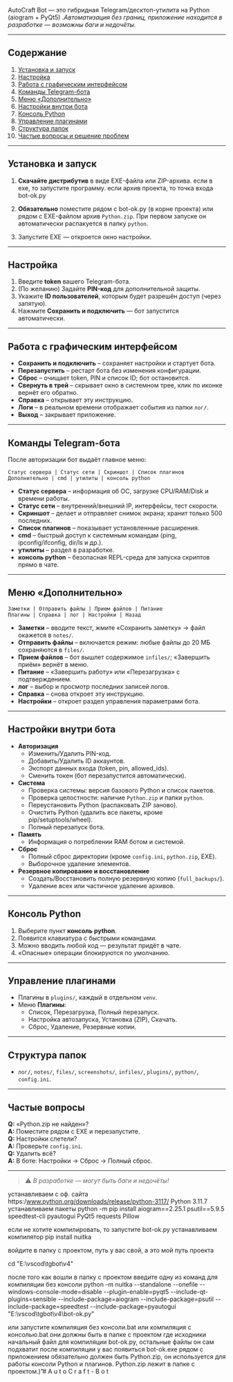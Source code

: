 AutoCraft Bot — это гибридная Telegram/десктоп-утилита на Python (aiogram + PyQt5)
._Автоматизация без границ, приложение находится в разработке — возможны баги и недочёты._

---
## Содержание
1. [Установка и запуск](#установка-и-запуск)
2. [Настройка](#настройка)
3. [Работа с графическим интерфейсом](#работа-с-графическим-интерфейсом)
4. [Команды Telegram-бота](#команды-telegram-бота)
5. [Меню «Дополнительно»](#меню-дополнительно)
6. [Настройки внутри бота](#настройки-внутри-бота)
7. [Консоль Python](#консоль-python)
8. [Управление плагинами](#управление-плагинами)
9. [Структура папок](#структура-папок)
10. [Частые вопросы и решение проблем](#частые-вопросы-и-решение-проблем)

---

## Установка и запуск
1. **Скачайте дистрибутив** в виде EXE-файла или ZIP-архива.
если в exe, то запустите программу.
если архив проекта, то точка входа bot-ok.py

2. **Обязательно** поместите рядом с bot-ok.py (в корне проекта) или рядом с  EXE-файлом архив `Python.zip`. При первом запуске он автоматически распакуется в папку `python`.
3. Запустите EXE — откроется окно настройки.

---

## Настройка
1. Введите **token** вашего Telegram-бота.
2. (По желанию) Задайте **PIN-код** для дополнительной защиты.
3. Укажите **ID пользователей**, которым будет разрешён доступ (через запятую).
4. Нажмите **Сохранить и подключить** — бот запустится автоматически.

---

## Работа с графическим интерфейсом
- **Сохранить и подключить** – сохраняет настройки и стартует бота.
- **Перезапустить** – рестарт бота без изменения конфигурации.
- **Сброс** – очищает token, PIN и список ID; бот остановится.
- **Свернуть в трей** – скрывает окно в системном трее, клик по иконке вернёт его обратно.
- **Справка** – открывает эту инструкцию.
- **Логи** – в реальном времени отображает события из папки `лог/`.
- **Выход** – закрывает приложение.

---

## Команды Telegram-бота
После авторизации бот выдаёт главное меню:
```
Статус сервера | Статус сети | Скриншот | Список плагинов  
Дополнительно | cmd | утилиты | консоль python
```
- **Статус сервера** – информация об ОС, загрузке CPU/RAM/Disk и времени работы.
- **Статус сети** – внутренний/внешний IP, интерфейсы, тест скорости.
- **Скриншот** – делает и отправляет снимок экрана; хранит только 500 последних.
- **Список плагинов** – показывает установленные расширения.
- **cmd** – быстрый доступ к системным командам (ping, ipconfig/ifconfig, dir/ls и др.).
- **утилиты** – раздел в разработке.
- **консоль python** – безопасная REPL-среда для запуска скриптов прямо в чате.

---

## Меню «Дополнительно»
```
Заметки | Отправить файлы | Прием файлов | Питание  
Плагины | Справка | лог | Настройки | Назад
```
- **Заметки** – вводите текст, жмите «Сохранить заметку» → файл окажется в `notes/`.
- **Отправить файлы** – включается режим: любые файлы до 20 МБ сохраняются в `files/`.
- **Прием файлов** – бот вышлет содержимое `infiles/`; «Завершить приём» вернёт в меню.
- **Питание** – «Завершить работу» или «Перезагрузка» с подтверждением.
- **лог** – выбор и просмотр последних записей логов.
- **Справка** – снова откроет эту инструкцию.
- **Настройки** – откроет раздел управления параметрами бота.

---

## Настройки внутри бота
- **Авторизация**
  - Изменить/Удалить PIN-код.
  - Добавить/Удалить ID аккаунтов.
  - Экспорт данных входа (token, pin, allowed_ids).
  - Сменить токен (бот перезапустится автоматически).
- **Система**
  - Проверка системы: версия базового Python и список пакетов.
  - Проверка целостности: наличие `Python.zip` и папки `python`.
  - Переустановить Python (распаковать ZIP заново).
  - Очистить Python (удалить все пакеты, кроме pip/setuptools/wheel).
  - Полный перезапуск бота.
- **Память**
  - Информация о потреблении RAM ботом и системой.
- **Сброс**
  - Полный сброс директории (кроме `config.ini`, `python.zip`, EXE).
  - Выборочное удаление элементов.
- **Резервное копирование и восстановление**
  - Создать/Восстановить полную резервную копию (`full_backups/`).
  - Удаление всех или частичное удаление архивов.

---

## Консоль Python
1. Выберите пункт **консоль python**.
2. Появится клавиатура с быстрыми командами.
3. Можно вводить любой код — результат придёт в чате.
4. «Опасные» операции блокируются по умолчанию.

---

## Управление плагинами
- Плагины в `plugins/`, каждый в отдельном `venv`.
- Меню **Плагины**:
  - Список, Перезагрузка, Полный перезапуск.
  - Настройка автозапуска, Установка (ZIP), Скачать.
  - Сброс, Удаление, Резервные копии.

---

## Структура папок
- `лог/`, `notes/`, `files/`, `screenshots/`, `infiles/`, `plugins/`, `python/`, `config.ini`.

---

## Частые вопросы
**Q:** «Python.zip не найден»?  
**A:** Поместите рядом с EXE и перезапустите.  
**Q:** Настройки слетели?  
**A:** Проверьте `config.ini`.  
**Q:** Удалить всё?  
**A:** В боте: Настройки → Сброс → Полный сброс.

---

> ⚠️ _В разработке — могут быть баги и недочёты!_  

устанавливаем с оф. сайта
 https:/www.python.org/downloads/release/python-3117/
Python 3.11.7
устанавливаем пакеты
python -m pip install aiogram==2.25.1 psutil==5.9.5 speedtest-cli pyautogui PyQt5 requests Pillow

если не хотите компилировать, то запустите bot-ok.py
устанавливаем компилятор
pip install nuitka

войдите в папку с проектом, путь у вас свой, а это мой путь проекта

cd "E:\vscod\tgbot\v4"

после того как вошли в папку с проектом введите одну из команд для компиляции
без консоли
python -m nuitka --standalone --onefile --windows-console-mode=disable --plugin-enable=pyqt5 --include-qt-plugins=sensible --include-package=aiogram --include-package=psutil --include-package=speedtest --include-package=pyautogui "E:\vscod\tgbot\v4\bot-ok.py"

или запустите
компиляция без консоли.bat
 или
компиляция с консолью.bat
они должны быть в папке с проектом где исходники
начальный файл для компиляции bot-ok.py, остальные файлы он сам подхватит
после компиляции у вас появиться bot-ok.exe
рядом с приложением обязательно должен быть Python.zip, он используется для работы консоли Python и плагинов.
Python.zip лежит в папке с проектом.)”#   A u t o C r a f t - B o t 
 
 